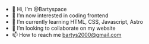 - 👋 Hi, I’m @Bartyspace
- 👀 I’m now interested in coding frontend
- 🌱 I’m currently learning HTML, CSS, Javascript, Astro
- 💞️ I’m looking to collaborate on my website
- 📫 How to reach me bartys2000@gmail.com

<!---
Bartyspace/Bartyspace is a ✨ special ✨ repository because its `README.md` (this file) appears on your GitHub profile.
You can click the Preview link to take a look at your changes.
--->
